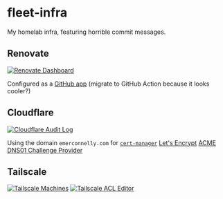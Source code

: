 # fleet-infra

My homelab infra, featuring horrible commit messages.

## Renovate

[![Renovate Dashboard](https://img.shields.io/badge/Dashboard?logo=renovate)](https://developer.mend.io/github/emerconnelly/fleet-infra)

Configured as a [GitHub app](https://github.com/apps/renovate) (migrate to GitHub Action because it looks cooler?)

## Cloudflare

[![Cloudflare Audit Log](https://img.shields.io/badge/Audit%20Log-F38020?logo=cloudflare&logoColor=fff)](https://dash.cloudflare.com/923309f860b1a7e801fd81224c5f56c9/audit-log)

Using the domain `emerconnelly.com` for [`cert-manager`](https://cert-manager.io/) [Let's Encrypt](https://letsencrypt.org/) [ACME DNS01 Challenge Provider](https://cert-manager.io/docs/configuration/acme/dns01/)

## Tailscale

[![Tailscale Machines](https://img.shields.io/badge/Machines-242424?logo=tailscale)](https://login.tailscale.com/admin/machines)
[![Tailscale ACL Editor](https://img.shields.io/badge/ACL%20Editor-242424?logo=tailscale)](https://login.tailscale.com/admin/machines)
 
